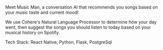 Meet Music Man, a conversation AI that recommends you songs based on your music taste and current mood!

We use Cohere's Natural Language Processor to determine how your day went, then suggest the songs you should listen to today based on your musical history on Spotify.

Tech Stack: React Native, Python, Flask, PostgreSql
